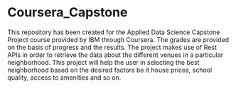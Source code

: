 # Coursera_Capstone
This repository has been created for the Applied Data Science Capstone Project course provided by IBM through Coursera. The grades are provided on the basis of progress and the results. The project makes use of Rest APIs in order to retrieve the data about the different venues in a particular neighborhood. This project will help the user in selecting the best neighborhood based on the desired factors be it house prices, school quality, access to amenities and so on.
